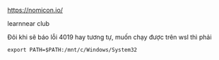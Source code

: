 https://nomicon.io/

learnnear club

Đôi khi sẽ báo lỗi 4019 hay tương tự, muốn chạy được trên wsl thì phải
```
export PATH=$PATH:/mnt/c/Windows/System32
```

